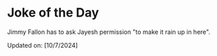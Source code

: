 # Joke of the Day

<!-- #joke -->
Jimmy Fallon has to ask Jayesh permission "to make it rain up in here".

Updated on: [10/7/2024]
<!-- #jokeEnd -->